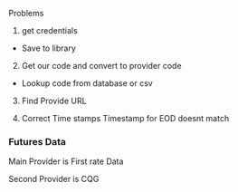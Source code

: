 Problems
1. get credentials
  -  Save to library


2. Get our code and convert to provider code 
 - Lookup code from database or csv

3. Find Provide URL 

4. Correct Time stamps
Timestamp for EOD doesnt match 

### Futures Data
Main Provider is First rate Data

Second Provider is CQG